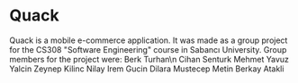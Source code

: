 # Quack
Quack is a mobile e-commerce application. It was made as a group project for the CS308 "Software Engineering" course in Sabancı University.
Group members for the project were: 
Berk Turhan\n
Cihan Senturk
Mehmet Yavuz Yalcin
Zeynep Kilinc
Nilay Irem Gucin
Dilara Mustecep
Metin Berkay Atakli
